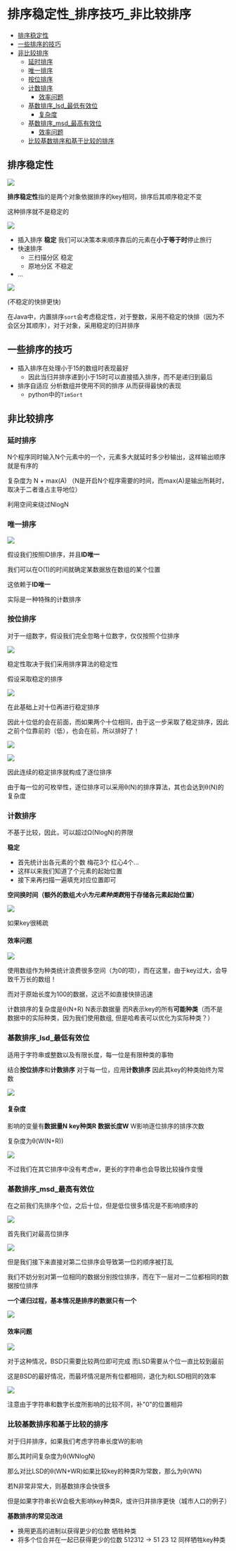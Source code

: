 # 排序稳定性_排序技巧_非比较排序
 
* [排序稳定性](#排序稳定性)
* [一些排序的技巧](#一些排序的技巧)
* [非比较排序](#非比较排序)
  * [延时排序](#延时排序)
  * [唯一排序](#唯一排序)
  * [按位排序](#按位排序)
  * [计数排序](#计数排序)
    * [效率问题](#效率问题)
  * [基数排序_lsd_最低有效位](#基数排序_lsd_最低有效位)
    * [复杂度](#复杂度)
  * [基数排序_msd_最高有效位](#基数排序_msd_最高有效位)
    * [效率问题](#效率问题)
  * [比较基数排序和基于比较的排序](#比较基数排序和基于比较的排序)

## 排序稳定性

![](img/9da5f36c.png)

**排序稳定性**指的是两个对象依据排序的key相同，排序后其顺序稳定不变

这种排序就不是稳定的

![](img/89958d53.png)

* 插入排序 **稳定** 我们可以决策本来顺序靠后的元素在**小于等于时**停止旅行
* 快速排序 
  * 三扫描分区 稳定
  * 原地分区 不稳定
* ...

![](img/86bd75be.png)

(不稳定的快排更快)

在Java中，内置排序`sort`会考虑稳定性，对于整数，采用不稳定的快排（因为不会区分其顺序），对于对象，采用稳定的归并排序

## 一些排序的技巧

* 插入排序在处理小于15的数组时表现最好
  * 因此当归并排序递到小于15时可以直接插入排序，而不是递归到最后
* 排序自适应 分析数组并使用不同的排序 从而获得最快的表现
  * python中的`TimSort`

## 非比较排序

### 延时排序

N个程序同时输入N个元素中的一个，元素多大就延时多少秒输出，这样输出顺序就是有序的

复杂度为 N + max(A) （N是开启N个程序需要的时间，而max(A)是输出所耗时，取决于二者谁占主导地位）

利用空间来绕过NlogN

### 唯一排序

![](img/e514d406.png)

假设我们按照ID排序，并且**ID唯一**

我们可以在O(1)的时间就确定某数据放在数组的某个位置

这依赖于**ID唯一**

实际是一种特殊的计数排序

### 按位排序

对于一组数字，假设我们完全忽略十位数字，仅仅按照个位排序

![](img/d8534031.png)

稳定性取决于我们采用排序算法的稳定性

假设采取稳定的排序

![](img/d96c9a27.png)

在此基础上对十位再进行稳定排序

因此十位低的会在前面，而如果两个十位相同，由于这一步采取了稳定排序，因此之前个位靠前的（低），也会在前，所以排好了！

![](img/b4c77da1.png)

![](img/61f2e8e7.png)

因此连续的稳定排序就构成了逐位排序

由于每一位的可枚举性，逐位排序可以采用θ(N)的排序算法，其也会达到θ(N)的复杂度

### 计数排序

不基于比较，因此，可以超过Ω(NlogN)的界限

**稳定**

* 首先统计出各元素的个数 梅花3个 红心4个...
* 这样以来我们知道了个元素的起始位置
* 接下来再扫描一遍填充对应位置即可

**空间换时间（额外的数组*大小为元素种类数*用于存储各元素起始位置）**

![](img/a5f19b85.png)

如果key很稀疏

#### 效率问题

![](img/338ac821.png)

使用数组作为种类统计浪费很多空间（为0的项），而在这里，由于key过大，会导致千万长的数组！

而对于原始长度为100的数据，这远不如直接快排迅速

计数排序的复杂度是θ(N+R) N表示数据量 而R表示key的所有**可能种类**（而不是数据中的实际种类，因为我们使用数组, 但是哈希表可以优化为实际种类？）

### 基数排序_lsd_最低有效位

适用于字符串或整数以及有限长度，每一位是有限种类的事物

结合**按位排序**和**计数排序** 对于每一位，应用**计数排序** 因此其key的种类始终为常数

![](img/46ce270a.png)

#### 复杂度

影响的变量有**数据量N** **key种类R** **数据长度W** W影响逐位排序的排序次数

复杂度为θ(W(N+R))

![](img/9c010c7c.png)

不过我们在其它排序中没有考虑w，更长的字符串也会导致比较操作变慢

### 基数排序_msd_最高有效位

在之前我们先排序个位，之后十位，但是低位很多情况是不影响顺序的

![](img/5ac4a6c1.png)

首先我们对最高位排序

![](img/5220d8ba.png)

但是我们接下来直接对第二位排序会导致第一位的顺序被打乱

我们不妨分别对第一位相同的数据分别按位排序，而在下一层对一二位都相同的数据按位排序

**一个递归过程，基本情况是排序的数据只有一个**

![](img/1e01b291.png)

#### 效率问题

![](img/e77c7944.png)

对于这种情况，BSD只需要比较两位即可完成 而LSD需要从个位一直比较到最前

这是BSD的最好情况，而最坏情况是所有位都相同，退化为和LSD相同的效率

![](img/c88a3afc.png)

注意由于字符串和数字长度所影响的比较不同，补"0"的位置相异

### 比较基数排序和基于比较的排序

对于归并排序，如果我们考虑字符串长度W的影响

那么其时间复杂度为θ(WNlogN)

那么对比LSD的θ(WN+WR)如果比较key的种类R为常数，那么为θ(WN)

若N非常非常大，则基数排序会快很多

但是如果字符串长W会极大影响key种类R，或许归并排序更快（城市人口的例子）

**基数排序的常见改进**

* 换用更高的进制以获得更少的位数 牺牲种类
* 将多个位合并在一起已获得更少的位数 512312 -> 51 23 12 同样牺牲key种类
